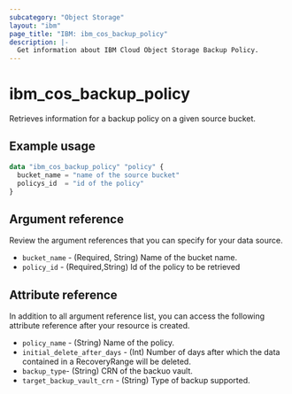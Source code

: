 ```yaml
---
subcategory: "Object Storage"
layout: "ibm"
page_title: "IBM: ibm_cos_backup_policy"
description: |-
  Get information about IBM Cloud Object Storage Backup Policy.
---
```


# ibm_cos_backup_policy

Retrieves information for a backup policy on a given source bucket.

## Example usage

```terraform
data "ibm_cos_backup_policy" "policy" {
  bucket_name = "name of the source bucket"
  policys_id  = "id of the policy"
}
```
## Argument reference
Review the argument references that you can specify for your data source. 
- `bucket_name` - (Required, String) Name of the bucket name.
- `policy_id` - (Required,String) Id of the policy to be retrieved

## Attribute reference
In addition to all argument reference list, you can access the following attribute reference after your resource is created.

- `policy_name` - (String) Name of the policy.
- `initial_delete_after_days` - (Int) Number of days after which the data contained in a RecoveryRange will be deleted.
- `backup_type`- (String) CRN of the backuo vault.
- `target_backup_vault_crn` - (String) Type of backup supported.
